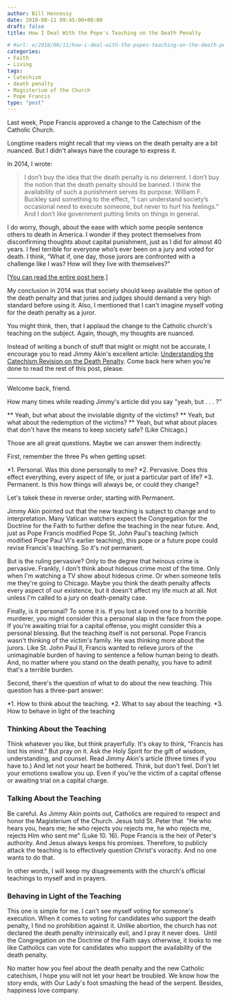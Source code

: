 ```yaml
---
author: Bill Hennessy
date: 2018-08-11 09:45:00+00:00
draft: false
title: How I Deal With the Pope's Teaching on the Death Penalty

# #url: e/2018/08/11/how-i-deal-with-the-popes-teaching-on-the-death-penalty/
categories:
- Faith
- Living
tags:
- Catechism
- death penalty
- Magisterium of the Church
- Pope Francis
type: "post"
---
```


Last week, Pope Francis approved a change to the Catechism of the Catholic Church.

Longtime readers might recall that my views on the death penalty are a bit nuanced. But I didn't always have the courage to express it.

In 2014, I wrote:



> I don’t buy the idea that the death penalty is no deterrent. I don’t buy the notion that the death penalty should be banned. I think the availability of such a punishment serves its purpose. William F. Buckley said something to the effect, “I can understand society’s occasional need to execute someone, but never to hurt his feelings.” And I don’t like government putting limits on things in general.

I do worry, though, about the ease with which some people sentence others to death in America. I wonder if they protect themselves from disconfirming thoughts about capital punishment, just as I did for almost 40 years. I feel terrible for everyone who’s ever been on a jury and voted for death. I think, “What if, one day, those jurors are confronted with a challenge like I was? How will they live with themselves?”



[[You can read the entire post here](https://www.hennessysview.com/2014/08/12/justify-death-penalty/).]

My conclusion in 2014 was that society should keep available the option of the death penalty and that juries and judges should demand a very high standard before using it. Also, I mentioned that I can't imagine myself voting for the death penalty as a juror.

You might think, then, that I applaud the change to the Catholic church's teaching on the subject. Again, though, my thoughts are nuanced.

Instead of writing a bunch of stuff that might or might not be accurate, I encourage you to read Jimmy Akin's excellent article: [Understanding the Catechism Revision on the Death Penalty](https://www.catholic.com/magazine/online-edition/understanding-the-catechism-revision-on-the-death-penalty). Come back here when you're done to read the rest of this post, please.



* * *



Welcome back, friend.

How many times while reading Jimmy's article did you say "yeah, but . . . ?"




** Yeah, but what about the inviolable dignity of the victims?
** Yeah, but what about the redemption of the victims?
** Yeah, but what about places that don't have the means to keep society safe? (Like Chicago.)


Those are all great questions. Maybe we can answer them indirectly.

First, remember the three Ps when getting upset:


*1. Personal. Was this done personally to me?
*2. Pervasive. Does this effect everything, every aspect of life, or just a particular part of life?
*3. Permanent. Is this how things will always be, or could they change?


Let's takek these in reverse order, starting with Permanent.

Jimmy Akin pointed out that the new teaching is subject to change and to interpretation. Many Vatican watchers expect the Congregation for the Doctrine for the Faith to further define the teaching in the near future. And, just as Pope Francis modified Pope St. John Paul's teaching (which modified Pope Paul VI's earlier teaching), this pope or a future pope could revise Francis's teaching. So it's not permanent.

But is the ruling pervasive? Only to the degree that heinous crime is pervasive. Frankly, I don't think about hideous crime most of the time. Only when I'm watching a TV show about hideous crime. Or when someone tells me they're going to Chicago. Maybe you think the death penalty affects every aspect of our existence, but it doesn't affect my life much at all. Not unless I'm called to a jury on death-penalty case.

Finally, is it personal? To some it is. If you lost a loved one to a horrible murderer, you might consider this a personal slap in the face from the pope. If you're awaiting trial for a capital offense, you might consider this a personal blessing. But the teaching itself is not personal. Pope Francis wasn't thinking of the victim's family. He was thinking more about the jurors. Like St. John Paul II, Francis wanted to relieve jurors of the unimaginable burden of having to sentence a fellow human being to death. And, no matter where you stand on the death penalty, you have to admit that's a terrible burden.

Second, there's the question of what to do about the new teaching. This question has a three-part answer:


*1. How to think about the teaching.
*2. What to say about the teaching.
*3. How to behave in light of the teaching




### Thinking About the Teaching



Think whatever you like, but think prayerfully. It's okay to think, "Francis has lost his mind." But pray on it. Ask the Holy Spirit for the gift of wisdom, understanding, and counsel. Read Jimmy Akin's article (three times if you have to.) And let not your heart be bothered. Think, but don't feel. Don't let your emotions swallow you up. Even if you're the victim of a capital offense or awaiting trial on a capital charge.



### Talking About the Teaching



Be careful. As Jimmy Akin points out, Catholics are required to respect and honor the Magisterium of the Church. Jesus told St. Peter that  "He who hears you, hears me; he who rejects you rejects me, he who rejects me, rejects Him who sent me" (Luke 10. 16). Pope Francis is the heir of Peter's authority. And Jesus always keeps his promises. Therefore, to publicly attack the teaching is to effectively question Christ's voracity. And no one wants to do that.

In other words, I will keep my disagreements with the church's official teachings to myself and in prayers.



### Behaving in Light of the Teaching



This one is simple for me. I can't see myself voting for someone's execution. When it comes to voting for candidates who support the death penalty, I find no prohibition against it. Unlike abortion, the church has not declared the death penalty intrinsically evil, and I pray it never does.  Until the Congregation on the Doctrine of the Faith says otherwise, it looks to me like Catholics can vote for candidates who support the availability of the death penalty.

No matter how you feel about the death penalty and the new Catholic catechism, I hope you will not let your heart be troubled. We know how the story ends, with Our Lady's foot smashing the head of the serpent. Besides, happiness love company.
